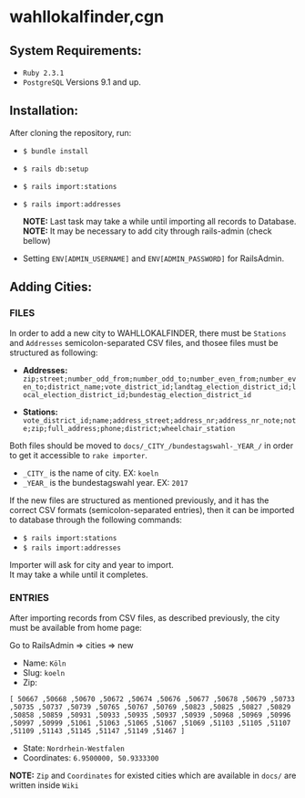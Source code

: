 wahllokalfinder,cgn
===================
## System Requirements:
- `Ruby 2.3.1`
- `PostgreSQL` Versions 9.1 and up.
## Installation:
After cloning the repository, run:  
- ` $ bundle install `
- ` $ rails db:setup `
- ` $ rails import:stations `
- ` $ rails import:addresses `  

  **NOTE:** Last task may take a while until importing all records to Database.  
  **NOTE:** It may be necessary to add city through  rails-admin (check bellow)
- Setting `ENV[ADMIN_USERNAME]` and `ENV[ADMIN_PASSWORD]` for RailsAdmin.

## Adding Cities:
### FILES
In order to add a new city to WAHLLOKALFINDER, there must be `Stations` and `Addresses` semicolon-separated CSV files, and thosee files must be structured as following:  

- **Addresses:** `zip;street;number_odd_from;number_odd_to;number_even_from;number_even_to;district_name;vote_district_id;landtag_election_district_id;local_election_district_id;bundestag_election_district_id`  

- **Stations:**
`vote_district_id;name;address_street;address_nr;address_nr_note;note;zip;full_address;phone;district;wheelchair_station`  

Both files should be moved to `docs/_CITY_/bundestagswahl-_YEAR_/` in order to get it accessible to `rake importer`.
- `_CITY_` is the name of city. EX: `koeln`
- `_YEAR_` is the bundestagswahl year. EX: `2017`

If the new files are structured as mentioned previously, and it has the correct CSV formats (semicolon-separated entries), then it can be imported to database through the following commands:
- ` $ rails import:stations `
- ` $ rails import:addresses `

Importer will ask for city and year to import.  
It may take a while until it completes.

### ENTRIES
After importing records from CSV files, as described previously, the city must be available from home page:

Go to RailsAdmin => cities => new

- Name: `Köln`  
- Slug: `koeln`  
- Zip:
```
[ 50667 ,50668 ,50670 ,50672 ,50674 ,50676 ,50677 ,50678 ,50679 ,50733 ,50735 ,50737 ,50739 ,50765 ,50767 ,50769 ,50823 ,50825 ,50827 ,50829 ,50858 ,50859 ,50931 ,50933 ,50935 ,50937 ,50939 ,50968 ,50969 ,50996 ,50997 ,50999 ,51061 ,51063 ,51065 ,51067 ,51069 ,51103 ,51105 ,51107 ,51109 ,51143 ,51145 ,51147 ,51149 ,51467 ]
```   
- State: `Nordrhein-Westfalen`  
- Coordinates: `6.9500000, 50.9333300`

**NOTE:** `Zip` and `Coordinates` for existed cities which are available in `docs/` are written inside `Wiki`
